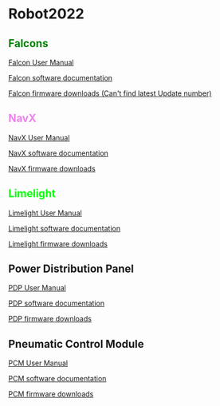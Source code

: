 # Robot2022

## <span style="color:green">Falcons</span>
[Falcon User Manual](https://store.ctr-electronics.com/content/user-manual/Falcon%20500%20User%20Guide.pdf)

[Falcon software documentation](https://store.ctr-electronics.com/documentation)

[Falcon firmware downloads (Can't find latest Update number)](https://github.com/CrossTheRoadElec/Phoenix-Releases/blob/master/ctr-device-firmware.zip?raw=true)

## <span style="color:violet">NavX</span>
[NavX User Manual](https://pdocs.kauailabs.com/navx-mxp/wp-content/uploads/2019/02/navx-mxp_robotics_navigation_sensor_user_guide.pdf)

[NavX software documentation](https://pdocs.kauailabs.com/navx-mxp/software/)

[NavX firmware downloads](https://www.kauailabs.com/public_files/navx-mxp/navx-mxp.zip)

## <span style="color:lime">Limelight</span>
[Limelight User Manual]()

[Limelight software documentation](https://docs.limelightvision.io/en/latest/)

[Limelight firmware downloads](https://limelightvision.io/pages/downloads)

## Power Distribution Panel
[PDP User Manual](https://store.ctr-electronics.com/content/user-manual/PDP%20User%27s%20Guide.pdf)

[PDP software documentation]()

[PDP firmware downloads](https://github.com/CrossTheRoadElec/Phoenix-Releases/blob/master/ctr-device-firmware.zip?raw=true)

## Pneumatic Control Module
[PCM User Manual](https://store.ctr-electronics.com/content/user-manual/PCM%20User%27s%20Guide.pdf)

[PCM software documentation]()

[PCM firmware downloads](https://github.com/CrossTheRoadElec/Phoenix-Releases/blob/master/ctr-device-firmware.zip?raw=true)